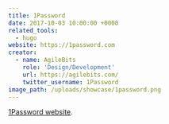 ```yaml
---
title: 1Password
date: 2017-10-03 10:00:00 +0000
related_tools:
  - hugo
website: https://1password.com
creator:
  - name: AgileBits
    role: 'Design/Development'
    url: https://agilebits.com/
    twitter_username: 1Password
image_path: /uploads/showcase/1password.png
---
```


[1Password website](https://1password.com).
